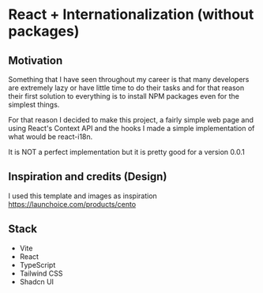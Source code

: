 # React + Internationalization (without packages)

## Motivation

Something that I have seen throughout my career is that many developers are extremely lazy or have little time to do their tasks and for that reason their first solution to everything is to install NPM packages even for the simplest things.

For that reason I decided to make this project, a fairly simple web page and using React's Context API and the hooks I made a simple implementation of what would be react-i18n.

It is NOT a perfect implementation but it is pretty good for a version 0.0.1

## Inspiration and credits (Design)

I used this template and images as inspiration https://launchoice.com/products/cento

## Stack

- Vite
- React
- TypeScript
- Tailwind CSS
- Shadcn UI
